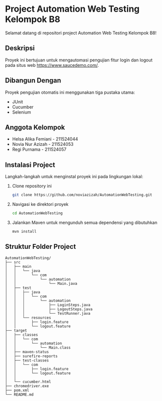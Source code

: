 # Project Automation Web Testing Kelompok B8

Selamat datang di repositori project Automation Web Testing Kelompok B8!

## Deskripsi

Proyek ini bertujuan untuk mengautomasi pengujian fitur login dan logout pada situs web https://www.saucedemo.com/.

## Dibangun Dengan

Proyek pengujian otomatis ini menggunakan tiga pustaka utama:

- JUnit
- Cucumber
- Selenium

## Anggota Kelompok

- Helsa Alika Femiani - 211524044
- Novia Nur Azizah - 211524053
- Regi Purnama - 211524057

## Instalasi Project

Langkah-langkah untuk menginstal proyek ini pada lingkungan lokal:

1. Clone repository ini
   ```sh
   git clone https://github.com/noviazizah/AutomationWebTesting.git
   ```
2. Navigasi ke direktori proyek
   ```sh
   cd AutomationWebTesting
   ```
3. Jalankan Maven untuk mengunduh semua dependensi yang dibutuhkan
   ```sh
   mvn install
   ```

## Struktur Folder Project

```
AutomationWebTesting/
├── src
│   ├── main
│   │   └── java
│   │       └── com
│   │           └── automation
│   │               └── Main.java
│   ├── test
│   │   ├── java
│   │   │   └── com
│   │   │       └── automation
│   │   │           ├── LoginSteps.java
│   │   │           ├── LogoutSteps.java
│   │   │           └── TestRunner.java
│   │   └── resources
│   │       ├── login.feature
│   │       └── logout.feature
├── target
│   ├── classes
│   │   └── com
│   │       └── automation
│   │           └── Main.class
│   ├── maven-status
│   ├── surefire-reports
│   ├── test-classes
│   │   └── com
│   │       ├── login.feature
│   │       └── logout.feature
│   │
│   └── cucumber.html
├── chromedriver.exe
├── pom.xml
└── README.md
```
